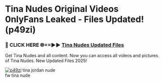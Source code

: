 # Tina Nudes Original Videos 0nlyFans Leaked - Files Updated! (p49zi)

<h3>🔴 CLICK HERE 🌐==►► <a href="https://tinyurl.com/52m3yx9h" rel="nofollow">Tina Nudes Updated Files</a></h3>

Get Tina Nudes and all content. Now you can access all videos and pictures of Tina Nudes. New Updated Files 2025!

[![p49zi](https://i.imgur.com/TnHtlc8.gif)](https://tinyurl.com/52m3yx9h)
tina jordan nude<br>
fw tina nude